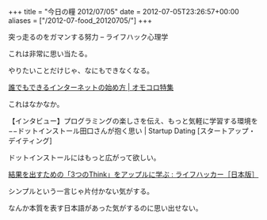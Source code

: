 +++
title = "今日の糧 2012/07/05"
date = 2012-07-05T23:26:57+00:00
aliases = ["/2012-07-food_20120705/"]
+++

  突っ走るのをガマンする努力 – ライフハック心理学

これは非常に思い当たる。

やりたいことだけじゃ、なにもできなくなる。

  [誰でもできるインターネットの始め方 | オモコロ特集](http://picup.omocoro.jp/?eid=1429)

これはなかなか。

  【インタビュー】プログラミングの楽しさを伝え、もっと気軽に学習する環境を−−ドットインストール田口さんが抱く思い | Startup Dating [スタートアップ・デイティング]

ドットインストールにはもっと広がって欲しい。

  [結果を出すための「3つのThink」をアップルに学ぶ : ライフハッカー［日本版］](http://www.lifehacker.jp/2012/06/120621thinksimple.html)

シンプルという一言じゃ片付かない気がする。

なんか本質を表す日本語があった気がするのに思い出せない。

